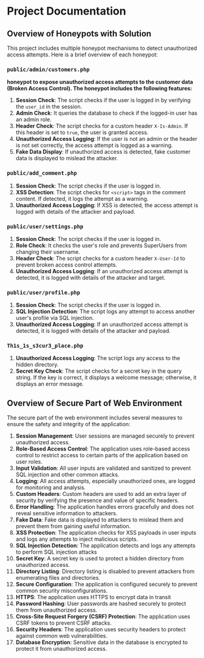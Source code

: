 # Project Documentation

## Overview of Honeypots with Solution

This project includes multiple honeypot mechanisms to detect unauthorized access attempts. Here is a brief overview of each honeypot:

### `public/admin/customers.php`
**honeypot to expose unauthorized access attempts to the customer data (Broken Access Control). The honeypot includes the following features:**

1. **Session Check**: The script checks if the user is logged in by verifying the `user_id` in the session.
2. **Admin Check**: It queries the database to check if the logged-in user has an admin role.
3. **Header Check**: The script checks for a custom header `X-Is-Admin`. If this header is set to `true`, the user is granted access.
4. **Unauthorized Access Logging**: If the user is not an admin or the header is not set correctly, the access attempt is logged as a warning.
5. **Fake Data Display**: If unauthorized access is detected, fake customer data is displayed to mislead the attacker.

### `public/add_comment.php`

1. **Session Check**: The script checks if the user is logged in.
2. **XSS Detection**: The script checks for `<script>` tags in the comment content. If detected, it logs the attempt as a warning.
3. **Unauthorized Access Logging**: If XSS is detected, the access attempt is logged with details of the attacker and payload.

### `public/user/settings.php`

1. **Session Check**: The script checks if the user is logged in.
2. **Role Check**: It checks the user's role and prevents SuperUsers from changing their username.
3. **Header Check**: The script checks for a custom header `X-User-Id` to prevent broken access control attempts.
4. **Unauthorized Access Logging**: If an unauthorized access attempt is detected, it is logged with details of the attacker and target.

### `public/user/profile.php`

1. **Session Check**: The script checks if the user is logged in.
2. **SQL Injection Detection**: The script logs any attempt to access another user's profile via SQL injection.
3. **Unauthorized Access Logging**: If an unauthorized access attempt is detected, it is logged with details of the attacker and payload.

### `Th1s_1s_s3cur3_place.php`

1. **Unauthorized Access Logging**: The script logs any access to the hidden directory.
2. **Secret Key Check**: The script checks for a secret key in the query string. If the key is correct, it displays a welcome message; otherwise, it displays an error message.

## Overview of Secure Part of Web Environment

The secure part of the web environment includes several measures to ensure the safety and integrity of the application:

1. **Session Management**: User sessions are managed securely to prevent unauthorized access.
2. **Role-Based Access Control**: The application uses role-based access control to restrict access to certain parts of the application based on user roles.
3. **Input Validation**: All user inputs are validated and sanitized to prevent SQL injection and other common attacks.
4. **Logging**: All access attempts, especially unauthorized ones, are logged for monitoring and analysis.
5. **Custom Headers**: Custom headers are used to add an extra layer of security by verifying the presence and value of specific headers.
6. **Error Handling**: The application handles errors gracefully and does not reveal sensitive information to attackers.
7. **Fake Data**: Fake data is displayed to attackers to mislead them and prevent them from gaining useful information.
8. **XSS Protection**: The application checks for XSS payloads in user inputs and logs any attempts to inject malicious scripts.
9. **SQL Injection Detection**: The application detects and logs any attempts to perform SQL injection attacks
10. **Secret Key**: A secret key is used to protect a hidden directory from unauthorized access.
11. **Directory Listing**: Directory listing is disabled to prevent attackers from enumerating files and directories.
12. **Secure Configuration**: The application is configured securely to prevent common security misconfigurations.
13. **HTTPS**: The application uses HTTPS to encrypt data in transit
14. **Password Hashing**: User passwords are hashed securely to protect them from unauthorized access.
15. **Cross-Site Request Forgery (CSRF) Protection**: The application uses CSRF tokens to prevent CSRF attacks.
16. **Security Headers**: The application uses security headers to protect against common web vulnerabilities.
17. **Database Encryption**: Sensitive data in the database is encrypted to protect it from unauthorized access.
